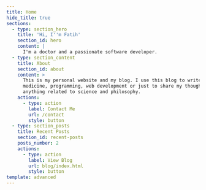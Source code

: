 ```yaml
---
title: Home
hide_title: true
sections:
  - type: section_hero
    title: 'Hi, I''m Fatih'
    section_id: hero
    content: |
      I'm a doctor and a passionate software developer.
  - type: section_content
    title: About
    section_id: about
    content: >
      This is my personal website and my blog. I use this blog to write about
      medicine, programming, web development or just to share my thoughts about
      anything related to science and philosophy.
    actions:
      - type: action
        label: Contact Me
        url: /contact
        style: button
  - type: section_posts
    title: Recent Posts
    section_id: recent-posts
    posts_number: 2
    actions:
      - type: action
        label: View Blog
        url: blog/index.html
        style: button
template: advanced
---
```

